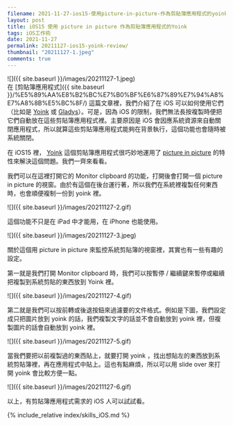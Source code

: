 ```yaml
---
filename: 2021-11-27-ios15-使用picture-in-picture-作為剪貼簿應用程式的yoink.md
layout: post
title: iOS15 使用 picture in picture 作為剪貼簿應用程式的Yoink
tags: iOS工作術
date: 2021-11-27
permalink: 20211127-ios15-yoink-review/
thumbnail: "20211127-1.jpeg"
comments: true
---
```


![]({{ site.baseurl }}/images/20211127-1.jpeg)  
在 [剪貼簿應用程式]({{ site.baseurl }}/%E5%89%AA%E8%B2%BC%E7%B0%BF%E6%87%89%E7%94%A8%E7%A8%8B%E5%BC%8F/) 這篇文章裡，我們介紹了在 iOS 可以如何使用它們（比如是 [Yoink](https://apps.apple.com/us/app/yoink-improved-drag-and-drop/id1260915283) 或 [Gladys](http://www.bru.build/app/gladys)）。可是，因為 iOS 的限制，我們無法長按複製時便把它們自動放在這些剪貼簿應用程式裡。主要原因是 iOS 會因應系統資源來自動關閉應用程式，所以就算這些剪貼簿應用程式能夠在背景執行，這個功能也會隨時被系統關閉。

在 iOS15 裡， [Yoink](https://apps.apple.com/us/app/yoink-improved-drag-and-drop/id1260915283) 這個剪貼簿應用程式很巧妙地運用了 [picture in picture](https://support.apple.com/guide/iphone/multitask-with-picture-in-picture-iphcc3587b5d/ios) 的特性來解決這個問題。我們一齊來看看。

我們可以在這裡打開它的 Monitor clipboard 的功能，打開後會打開一個 picture in picture 的視窗。由於有這個在後台運行著，所以我們在系統裡複製任何東西時，也會順便複制一份到 yoink 裡。

![]({{ site.baseurl }}/images/20211127-2.gif)

這個功能不只是在 iPad 中才能用，在 iPhone 也能使用。

![]({{ site.baseurl }}/images/20211127-3.jpeg)

關於這個用 picture in picture 來監控系統剪貼簿的視窗裡，其實也有一些有趣的設定。

第一就是我們打開 Monitor clipboard 時，我們可以按暫停 / 繼續鍵來暫停或繼續把複製到系統剪貼的東西放到 Yoink 裡。

![]({{ site.baseurl }}/images/20211127-4.gif)

第二就是我們可以按前轉或後退按鈕來過濾要的文件格式。例如是下圖，我們設定成只把圖片放到 yoink 的話，我們複製文字的話並不會自動放到 yoink 裡，但複製圖片的話會自動放到 yoink 裡。

![]({{ site.baseurl }}/images/20211127-5.gif)

當我們要把以前複製過的東西貼上，就要打開 yoink ，找出想貼左的東西放到系統剪貼簿裡，再在應用程式中貼上。這也有點麻煩，所以可以用 slide over 來打開 yoink 會比較方便一點。

![]({{ site.baseurl }}/images/20211127-6.gif)

以上，有剪貼簿應用程式需求的 iOS 人可以試試看。

{% include_relative index/skills_iOS.md %}
